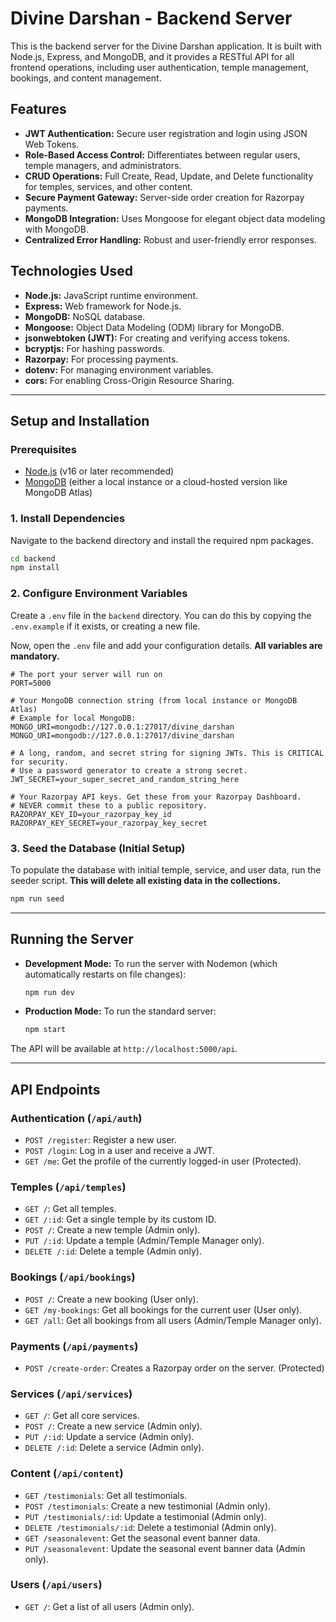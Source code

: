 
# Divine Darshan - Backend Server

This is the backend server for the Divine Darshan application. It is built with Node.js, Express, and MongoDB, and it provides a RESTful API for all frontend operations, including user authentication, temple management, bookings, and content management.

## Features

- **JWT Authentication:** Secure user registration and login using JSON Web Tokens.
- **Role-Based Access Control:** Differentiates between regular users, temple managers, and administrators.
- **CRUD Operations:** Full Create, Read, Update, and Delete functionality for temples, services, and other content.
- **Secure Payment Gateway:** Server-side order creation for Razorpay payments.
- **MongoDB Integration:** Uses Mongoose for elegant object data modeling with MongoDB.
- **Centralized Error Handling:** Robust and user-friendly error responses.

## Technologies Used

- **Node.js:** JavaScript runtime environment.
- **Express:** Web framework for Node.js.
- **MongoDB:** NoSQL database.
- **Mongoose:** Object Data Modeling (ODM) library for MongoDB.
- **jsonwebtoken (JWT):** For creating and verifying access tokens.
- **bcryptjs:** For hashing passwords.
- **Razorpay:** For processing payments.
- **dotenv:** For managing environment variables.
- **cors:** For enabling Cross-Origin Resource Sharing.

---
## Setup and Installation

### Prerequisites

- [Node.js](https://nodejs.org/) (v16 or later recommended)
- [MongoDB](https://www.mongodb.com/try/download/community) (either a local instance or a cloud-hosted version like MongoDB Atlas)

### 1. Install Dependencies

Navigate to the backend directory and install the required npm packages.

```bash
cd backend
npm install
```

### 2. Configure Environment Variables

Create a `.env` file in the `backend` directory. You can do this by copying the `.env.example` if it exists, or creating a new file.

Now, open the `.env` file and add your configuration details. **All variables are mandatory.**

```env
# The port your server will run on
PORT=5000

# Your MongoDB connection string (from local instance or MongoDB Atlas)
# Example for local MongoDB: MONGO_URI=mongodb://127.0.0.1:27017/divine_darshan
MONGO_URI=mongodb://127.0.0.1:27017/divine_darshan

# A long, random, and secret string for signing JWTs. This is CRITICAL for security.
# Use a password generator to create a strong secret.
JWT_SECRET=your_super_secret_and_random_string_here

# Your Razorpay API keys. Get these from your Razorpay Dashboard.
# NEVER commit these to a public repository.
RAZORPAY_KEY_ID=your_razorpay_key_id
RAZORPAY_KEY_SECRET=your_razorpay_key_secret
```

### 3. Seed the Database (Initial Setup)

To populate the database with initial temple, service, and user data, run the seeder script. **This will delete all existing data in the collections.**

```bash
npm run seed
```

---
## Running the Server

- **Development Mode:** To run the server with Nodemon (which automatically restarts on file changes):
  ```bash
  npm run dev
  ```
- **Production Mode:** To run the standard server:
  ```bash
  npm start
  ```

The API will be available at `http://localhost:5000/api`.

---
## API Endpoints

### Authentication (`/api/auth`)

- `POST /register`: Register a new user.
- `POST /login`: Log in a user and receive a JWT.
- `GET /me`: Get the profile of the currently logged-in user (Protected).

### Temples (`/api/temples`)

- `GET /`: Get all temples.
- `GET /:id`: Get a single temple by its custom ID.
- `POST /`: Create a new temple (Admin only).
- `PUT /:id`: Update a temple (Admin/Temple Manager only).
- `DELETE /:id`: Delete a temple (Admin only).

### Bookings (`/api/bookings`)

- `POST /`: Create a new booking (User only).
- `GET /my-bookings`: Get all bookings for the current user (User only).
- `GET /all`: Get all bookings from all users (Admin/Temple Manager only).

### Payments (`/api/payments`)
- `POST /create-order`: Creates a Razorpay order on the server. (Protected)

### Services (`/api/services`)

- `GET /`: Get all core services.
- `POST /`: Create a new service (Admin only).
- `PUT /:id`: Update a service (Admin only).
- `DELETE /:id`: Delete a service (Admin only).

### Content (`/api/content`)

- `GET /testimonials`: Get all testimonials.
- `POST /testimonials`: Create a new testimonial (Admin only).
- `PUT /testimonials/:id`: Update a testimonial (Admin only).
- `DELETE /testimonials/:id`: Delete a testimonial (Admin only).
- `GET /seasonalevent`: Get the seasonal event banner data.
- `PUT /seasonalevent`: Update the seasonal event banner data (Admin only).

### Users (`/api/users`)

- `GET /`: Get a list of all users (Admin only).
